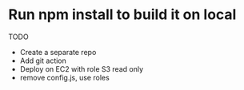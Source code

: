 # Run npm install to build it on local
TODO
 - Create a separate repo 
 - Add git action
 - Deploy on EC2 with role S3 read only
 - remove config.js, use roles
